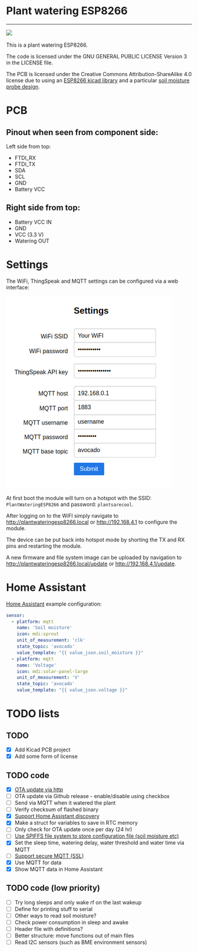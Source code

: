 # Plant watering ESP8266
_________

[![](https://github.com/MadsBornebusch/PlantWateringESP8266/workflows/Plant%20Watering%20ESP8266%20CI/badge.svg)](https://github.com/MadsBornebusch/PlantWateringESP8266/actions?query=branch%3Amaster)

This is a plant watering ESP8266.

The code is licensed under the GNU GENERAL PUBLIC LICENSE Version 3 in the LICENSE file.

The PCB is licensed under the Creative Commons Attribution-ShareAlike 4.0 license due to using an [ESP8266 kicad library](https://github.com/jdunmire/kicad-ESP8266) and a particular [soil moisture probe design](https://github.com/acolomitchi/cap-soil-moisture-v2).

# PCB

## Pinout when seen from component side:

Left side from top:

- FTDI_RX
- FTDI_TX
- SDA
- SCL
- GND
- Battery VCC

## Right side from top:

- Battery VCC IN
- GND
- VCC (3.3 V)
- Watering OUT

# Settings

The WiFi, ThingSpeak and MQTT settings can be configured via a web interface:

![](img/plant_settings.png)

At first boot the module will turn on a hotspot with the SSID: `PlantWateringESP8266` and password: `plantsarecool`.

After logging on to the WiFI simply navigate to <http://plantwateringesp8266.local> or <http://192.168.4.1> to configure the module.

The device can be put back into hotspot mode by shorting the TX and RX pins and restarting the module.

A new firmware and file system image can be uploaded by navigation to <http://plantwateringesp8266.local/update> or <http://192.168.4.1/update>.

# Home Assistant

[Home Assistant](https://www.home-assistant.io/) example configuration:

```yaml
sensor:
  - platform: mqtt
    name: 'Soil moisture'
    icon: mdi:sprout
    unit_of_measurement: 'clk'
    state_topic: 'avocado'
    value_template: "{{ value_json.soil_moisture }}"
  - platform: mqtt
    name: 'Voltage'
    icon: mdi:solar-panel-large
    unit_of_measurement: 'V'
    state_topic: 'avocado'
    value_template: "{{ value_json.voltage }}"
```

# TODO lists

## TODO

- [x] Add Kicad PCB project
- [x] Add some form of license

## TODO code

- [x] [OTA update via http](https://arduino-esp8266.readthedocs.io/en/latest/ota_updates/readme.html#http-server)
- [ ] OTA update via Github release - enable/disable using checkbox
- [ ] Send via MQTT when it watered the plant
- [ ] Verify checksum of flashed binary
- [x] [Support Home Assistant discovery](https://www.home-assistant.io/docs/mqtt/discovery/)
- [x] Make a struct for variables to save in RTC memory
- [ ] Only check for OTA update once per day (24 hr)
- [ ] [Use SPIFFS file system to store configuration file (soil moisture etc)](https://arduino-esp8266.readthedocs.io/en/latest/filesystem.html)
- [x] Set the sleep time, watering delay, water threshold and water time via MQTT
- [ ] [Support secure MQTT (SSL)](https://github.com/marvinroger/async-mqtt-client/blob/master/examples/FullyFeaturedSSL/src/main.cpp)
- [x] Use MQTT for data
- [x] Show MQTT data in Home Assistant

## TODO code (low priority)

- [ ] Try long sleeps and only wake rf on the last wakeup
- [ ] Define for printing stuff to serial
- [ ] Other ways to read soil moisture?
- [ ] Check power consumption in sleep and awake
- [ ] Header file with definitions?
- [ ] Better structure: move functions out of main files
- [ ] Read I2C sensors (such as BME environment sensors)

